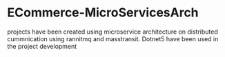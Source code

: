 # ECommerce-MicroServicesArch
projects have been created using microservice architecture on distributed cummnication using rannitmq and masstransit. Dotnet5 have been used in the project development
